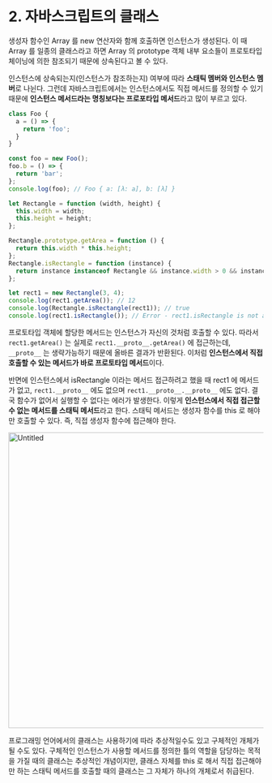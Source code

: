 # 2. 자바스크립트의 클래스

생성자 함수인 Array 를 new 연산자와 함께 호출하면 인스턴스가 생성된다. 이 때 Array 를 일종의 클래스라고 하면 Array 의 prototype 객체 내부 요소들이 프로토타입 체이닝에 의한 참조되기 때문에  상속된다고 볼 수 있다.

인스턴스에 상속되는지(인스턴스가 참조하는지) 여부에 따라 **스태틱 멤버와 인스턴스 멤버**로 나뉜다. 그런데 자바스크립트에서는 인스턴스에서도 직접 메서드를 정의할 수 있기 때문에 **인스턴스 메서드라는 명칭보다는 프로포타입 메서드**라고 많이 부르고 있다.

```jsx
class Foo {
  a = () => {
    return 'foo';
  }
}

const foo = new Foo();
foo.b = () => {
  return 'bar';
};
console.log(foo); // Foo { a: [λ: a], b: [λ] }
```

```jsx
let Rectangle = function (width, height) {
  this.width = width;
  this.height = height;
};

Rectangle.prototype.getArea = function () {
  return this.width * this.height;
};
Rectangle.isRectangle = function (instance) {
  return instance instanceof Rectangle && instance.width > 0 && instance.height > 0;
};

let rect1 = new Rectangle(3, 4);
console.log(rect1.getArea()); // 12
console.log(Rectangle.isRectangle(rect1)); // true
console.log(rect1.isRectangle()); // Error - rect1.isRectangle is not a function
```

프로토타입 객체에 할당한 메서드는 인스턴스가 자신의 것처럼 호출할 수 있다. 따라서 `rect1.getArea()` 는 실제로 `rect1.__proto__.getArea()` 에 접근하는데, `__proto__` 는 생략가능하기 때문에 올바른 결과가 반환된다. 이처럼 **인스턴스에서 직접 호출할 수 있는 메서드가 바로 프로토타입 메서드**이다.

반면에 인스턴스에서 isRectangle 이라는 메서드 접근하려고 했을 때 rect1 에 메서드가 없고, `rect1.__proto__` 에도 없으며 `rect1.__proto__.__proto__` 에도 없다. 결국 함수가 없어서 실행할 수 없다는 에러가 발생한다. 이렇게 **인스턴스에서 직접 접근할 수 없는 메서드를 스태틱 메서드**라고 한다. 스태틱 메서드는 생성자 함수를 this 로 해야만 호출할 수 있다. 즉, 직접 생성자 함수에 접근해야 한다.

<img width="583" alt="Untitled" src="https://user-images.githubusercontent.com/63203480/226613749-b1ee250d-224f-4f44-88c8-005f59122d66.png">

프로그래밍 언어에서의 클래스는 사용하기에 따라 추상적일수도 있고 구체적인 개체가 될 수도 있다. 구체적인 인스턴스가 사용할 메서드를 정의한 틀의 역할을 담당하는 목적을 가질 때의 클래스는 추상적인 개념이지만, 클래스 자체를 this 로 해서 직접 접근해야만 하는 스태틱 메서드를 호출할 때의 클래스는 그 자체가 하나의 개체로서 취급된다.
